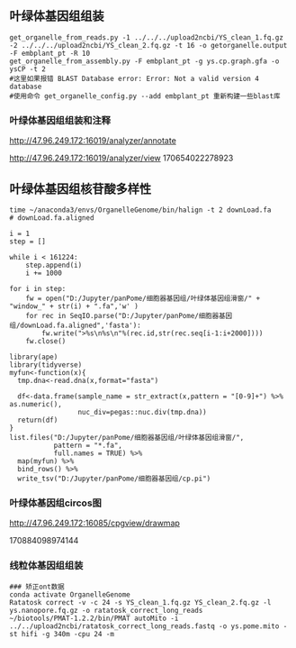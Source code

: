## 叶绿体基因组组装

```
get_organelle_from_reads.py -1 ../../../upload2ncbi/YS_clean_1.fq.gz -2 ../../../upload2ncbi/YS_clean_2.fq.gz -t 16 -o getorganelle.output -F embplant_pt -R 10
get_organelle_from_assembly.py -F embplant_pt -g ys.cp.graph.gfa -o ysCP -t 2
#这里如果报错 BLAST Database error: Error: Not a valid version 4 database
#使用命令 get_organelle_config.py --add embplant_pt 重新构建一些blast库
```

### 叶绿体基因组组装和注释

http://47.96.249.172:16019/analyzer/annotate

http://47.96.249.172:16019/analyzer/view
170654022278923

## 叶绿体基因组核苷酸多样性

```
time ~/anaconda3/envs/OrganelleGenome/bin/halign -t 2 downLoad.fa
# downLoad.fa.aligned

i = 1
step = []

while i < 161224:
    step.append(i)
    i += 1000

for i in step:
    fw = open("D:/Jupyter/panPome/细胞器基因组/叶绿体基因组滑窗/" + "window_" + str(i) + ".fa",'w' )
    for rec in SeqIO.parse("D:/Jupyter/panPome/细胞器基因组/downLoad.fa.aligned",'fasta'):
        fw.write(">%s\n%s\n"%(rec.id,str(rec.seq[i-1:i+2000])))
    fw.close()

library(ape)
library(tidyverse)
myfun<-function(x){
  tmp.dna<-read.dna(x,format="fasta") 
  
  df<-data.frame(sample_name = str_extract(x,pattern = "[0-9]+") %>% as.numeric(),
                 nuc_div=pegas::nuc.div(tmp.dna))
  return(df)
}
list.files("D:/Jupyter/panPome/细胞器基因组/叶绿体基因组滑窗/",
           pattern = "*.fa",
           full.names = TRUE) %>% 
  map(myfun) %>% 
  bind_rows() %>% 
  write_tsv("D:/Jupyter/panPome/细胞器基因组/cp.pi")
```


### 叶绿体基因组circos图

http://47.96.249.172:16085/cpgview/drawmap

170884098974144

### 线粒体基因组组装

```
### 矫正ont数据
conda activate OrganelleGenome
Ratatosk correct -v -c 24 -s YS_clean_1.fq.gz YS_clean_2.fq.gz -l ys.nanopore.fq.gz -o ratatosk_correct_long_reads
~/biotools/PMAT-1.2.2/bin/PMAT autoMito -i ../../upload2ncbi/ratatosk_correct_long_reads.fastq -o ys.pome.mito -st hifi -g 340m -cpu 24 -m
```

